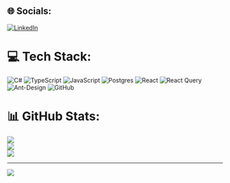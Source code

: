 ## 🌐 Socials:
[![LinkedIn](https://img.shields.io/badge/LinkedIn-%230077B5.svg?logo=linkedin&logoColor=white)](https://linkedin.com/in/mhamzaozturk) 

# 💻 Tech Stack:
![C#](https://img.shields.io/badge/c%23-%23239120.svg?style=plastic&logo=csharp&logoColor=white) ![TypeScript](https://img.shields.io/badge/typescript-%23007ACC.svg?style=plastic&logo=typescript&logoColor=white) ![JavaScript](https://img.shields.io/badge/javascript-%23323330.svg?style=plastic&logo=javascript&logoColor=%23F7DF1E) ![Postgres](https://img.shields.io/badge/postgres-%23316192.svg?style=plastic&logo=postgresql&logoColor=white) ![React](https://img.shields.io/badge/react-%2320232a.svg?style=plastic&logo=react&logoColor=%2361DAFB) ![React Query](https://img.shields.io/badge/-React%20Query-FF4154?style=plastic&logo=react%20query&logoColor=white) ![Ant-Design](https://img.shields.io/badge/-AntDesign-%230170FE?style=plastic&logo=ant-design&logoColor=white) ![GitHub](https://img.shields.io/badge/github-%23121011.svg?style=plastic&logo=github&logoColor=white)
# 📊 GitHub Stats:
![](https://github-readme-stats.vercel.app/api?username=ozturk9976&theme=onedark&hide_border=true&include_all_commits=false&count_private=false)<br/>
![](https://nirzak-streak-stats.vercel.app/?user=ozturk9976&theme=onedark&hide_border=true)<br/>
![](https://github-readme-stats.vercel.app/api/top-langs/?username=ozturk9976&theme=onedark&hide_border=true&include_all_commits=false&count_private=false&layout=compact)

---
[![](https://visitcount.itsvg.in/api?id=ozturk9976&icon=0&color=11)](https://visitcount.itsvg.in)

<!-- Proudly created with GPRM ( https://gprm.itsvg.in ) -->
